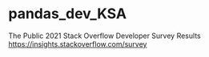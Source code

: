 # pandas_dev_KSA

The Public 2021 Stack Overflow Developer Survey Results
https://insights.stackoverflow.com/survey
